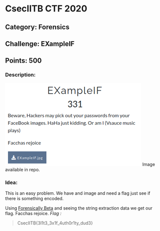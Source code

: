 # CsecIITB CTF 2020
## Category: Forensics
## Challenge: EXampleIF
## Points: 500
### Description:

![Question](exampleif.png)
Image available in repo.

### Idea:
This is an easy problem. We have and image and need a flag just see if there is something encoded.

Using [Forensically Beta](https://29a.ch/photo-forensics/) and seeing the string extraction data we get our flag.
Facchas rejoice.
*Flag :*
> CsecIITB{3l1t3_3x1f_4uth0r1ty_dud3}